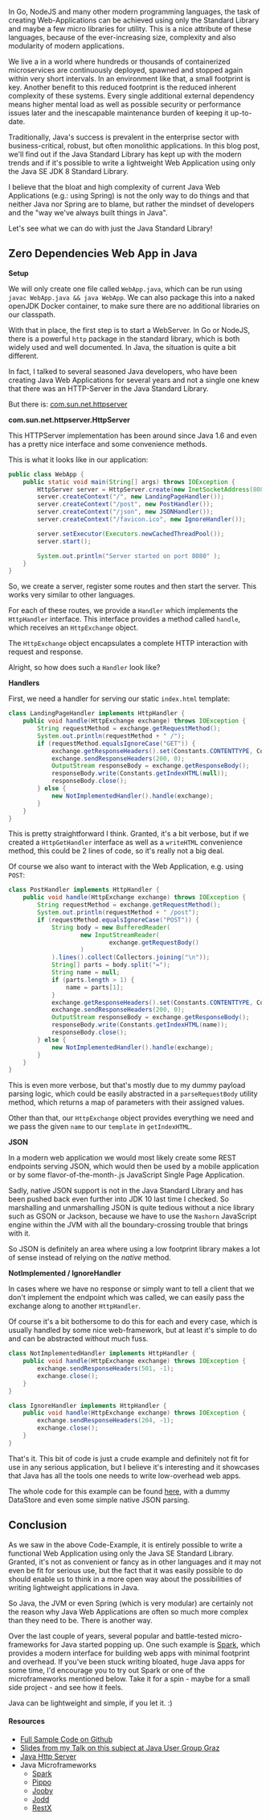 In Go, NodeJS and many other modern programming languages, the task of creating Web-Applications can be achieved using only the Standard Library and maybe a few micro libraries for utility. This is a nice attribute of these languages, because of the ever-increasing size, complexity and also modularity of modern applications.

We live a in a world where hundreds or thousands of containerized microservices are continuously deployed, spawned and stopped again within very short intervals. In an environment like that, a small footprint is key. Another benefit to this reduced footprint is the reduced inherent complexity of these systems. Every single additional external dependency means higher mental load as well as possible security or performance issues later and the inescapable maintenance burden of keeping it up-to-date. 

Traditionally, Java's success is prevalent in the enterprise sector with business-critical, robust, but often monolithic applications. In this blog post, we'll find out if the Java Standard Library has kept up with the modern trends and if it's possible to write a lightweight Web Application using only the Java SE JDK 8 Standard Library. 

I believe that the bloat and high complexity of current Java Web Applications (e.g.: using Spring) is not the only way to do things and that neither Java nor Spring are to blame, but rather the mindset of developers and the "way we've always built things in Java".

Let's see what we can do with just the Java Standard Library!

## Zero Dependencies Web App in Java

**Setup**

We will only create one file called `WebApp.java`, which can be run using `javac WebApp.java && java WebApp`. We can also package this into a naked openJDK Docker container, to make sure there are no additional libraries on our classpath.

With that in place, the first step is to start a WebServer. In Go or NodeJS, there is a powerful `http` package in the standard library, which is both widely used and well documented. In Java, the situation is quite a bit different.

In fact, I talked to several seasoned Java developers, who have been creating Java Web Applications for several years and not a single one knew that there was an HTTP-Server in the Java Standard Library.

But there is: [com.sun.net.httpserver](https://docs.oracle.com/javase/8/docs/jre/api/net/httpserver/spec/com/sun/net/httpserver/package-summary.html)

**com.sun.net.httpserver.HttpServer**

This HTTPServer implementation has been around since Java 1.6 and even has a pretty nice interface and some convenience methods.

This is what it looks like in our application:

```java
public class WebApp {
    public static void main(String[] args) throws IOException {
        HttpServer server = HttpServer.create(new InetSocketAddress(8080), 0);
        server.createContext("/", new LandingPageHandler());
        server.createContext("/post", new PostHandler());
        server.createContext("/json", new JSONHandler());
        server.createContext("/favicon.ico", new IgnoreHandler());

        server.setExecutor(Executors.newCachedThreadPool());
        server.start();

        System.out.println("Server started on port 8080" );
    }
}
```

So, we create a server, register some routes and then start the server. This works very similar to other languages.

For each of these routes, we provide a `Handler` which implements the `HttpHandler` interface. This interface provides a method called `handle`, which receives an `HttpExchange` object.

The `HttpExchange` object encapsulates a complete HTTP interaction with request and response.

Alright, so how does such a `Handler` look like?

**Handlers**

First, we need a handler for serving our static `index.html` template:

```java
class LandingPageHandler implements HttpHandler {
    public void handle(HttpExchange exchange) throws IOException {
        String requestMethod = exchange.getRequestMethod();
        System.out.println(requestMethod + " /");
        if (requestMethod.equalsIgnoreCase("GET")) {
            exchange.getResponseHeaders().set(Constants.CONTENTTYPE, Constants.TEXTHTML);
            exchange.sendResponseHeaders(200, 0);
            OutputStream responseBody = exchange.getResponseBody();
            responseBody.write(Constants.getIndexHTML(null));
            responseBody.close();
        } else {
            new NotImplementedHandler().handle(exchange);
        }
    }
}
```

This is pretty straightforward I think. Granted, it's a bit verbose, but if we created a `HttpGetHandler` interface as well as a `writeHTML` convenience method, this could be 2 lines of code, so it's really not a big deal. 

Of course we also want to interact with the Web Application, e.g. using `POST`:

```java
class PostHandler implements HttpHandler {
    public void handle(HttpExchange exchange) throws IOException {
        String requestMethod = exchange.getRequestMethod();
        System.out.println(requestMethod + " /post");
        if (requestMethod.equalsIgnoreCase("POST")) {
            String body = new BufferedReader(
                    new InputStreamReader(
                            exchange.getRequestBody()
                    )
            ).lines().collect(Collectors.joining("\n"));
            String[] parts = body.split("=");
            String name = null;
            if (parts.length > 1) {
                name = parts[1];
            }
            exchange.getResponseHeaders().set(Constants.CONTENTTYPE, Constants.TEXTHTML);
            exchange.sendResponseHeaders(200, 0);
            OutputStream responseBody = exchange.getResponseBody();
            responseBody.write(Constants.getIndexHTML(name));
            responseBody.close();
        } else {
            new NotImplementedHandler().handle(exchange);
        }
    }
}
```

This is even more verbose, but that's mostly due to my dummy payload parsing logic, which could be easily abstracted in a `parseRequestBody` utility method, which returns a map of parameters with their assigned values.

Other than that, our `HttpExchange` object provides everything we need and we pass the given `name` to our `template` in `getIndexHTML`.

**JSON**

In a modern web application we would most likely create some REST endpoints serving JSON, which would then be used by a mobile application or by some flavor-of-the-month-.js JavaScript Single Page Application.

Sadly, native JSON support is not in the Java Standard Library and has been pushed back even further into JDK 10 last time I checked. So marshalling and unmarshalling JSON is quite tedious without a nice library such as GSON or Jackson, because we have to use the `Nashorn` JavaScript engine within the JVM with all the boundary-crossing trouble that brings with it.

So JSON is definitely an area where using a low footprint library makes a lot of sense instead of relying on the *native* method.

**NotImplemented / IgnoreHandler**

In cases where we have no response or simply want to tell a client that we don't implement the endpoint which was called, we can easily pass the exchange along to another `HttpHandler`.

Of course it's a bit bothersome to do this for each and every case, which is usually handled by some nice web-framework, but at least it's simple to do and can be abstracted without much fuss.

```java
class NotImplementedHandler implements HttpHandler {
    public void handle(HttpExchange exchange) throws IOException {
        exchange.sendResponseHeaders(501, -1);
        exchange.close();
    }
}

class IgnoreHandler implements HttpHandler {
    public void handle(HttpExchange exchange) throws IOException {
        exchange.sendResponseHeaders(204, -1);
        exchange.close();
    }
}
```

That's it. This bit of code is just a crude example and definitely not fit for use in any serious application, but I believe it's interesting and it showcases that Java has all the tools one needs to write low-overhead web apps.

The whole code for this example can be found [here](https://github.com/zupzup/java-0-deps-webapp/blob/master/WebApp.java), with a dummy DataStore and even some simple native JSON parsing.

## Conclusion 

As we saw in the above Code-Example, it is entirely possible to write a functional Web Application using only the Java SE Standard Library. Granted, it's not as convenient or fancy as in other languages and it may not even be fit for serious use, but the fact that it was easily possible to do should enable us to think in a more open way about the possibilities of writing lightweight applications in Java. 

So Java, the JVM or even Spring (which is very modular) are certainly not the reason why Java Web Applications are often so much more complex than they need to be. There is another way. 

Over the last couple of years, several popular and battle-tested micro-frameworks for Java started popping up. One such example is [Spark](http://sparkjava.com/), which provides a modern interface for building web apps with minimal footprint and overhead. If you've been stuck writing bloated, huge Java apps for some time, I'd encourage you to try out Spark or one of the microframeworks mentioned below. Take it for a spin - maybe for a small side project - and see how it feels.

Java can be lightweight and simple, if you let it. :)

#### Resources

* [Full Sample Code on Github](https://github.com/zupzup/java-0-deps-webapp)
* [Slides from my Talk on this subject at Java User Group Graz](https://docs.google.com/presentation/d/1b645UwekJmlUrurGFPdUWQMJ_Dm9GUf2TgJ_3dgrg8E/edit?usp=sharing)
* [Java Http Server](http://www.java2s.com/Code/Java/JDK-6/LightweightHTTPServer.htm)
* Java Microframeworks
  * [Spark](http://sparkjava.com/)
  * [Pippo](http://www.pippo.ro/)
  * [Jooby](http://jooby.org/)
  * [Jodd](http://jodd.org/0)
  * [RestX](http://restx.io/)
